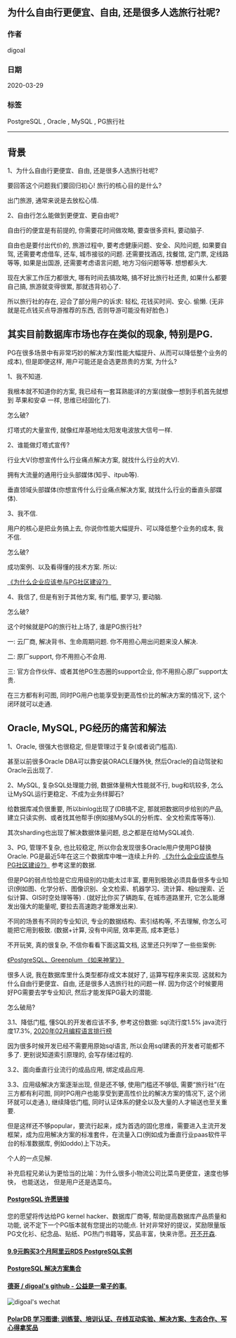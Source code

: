 ## 为什么自由行更便宜、自由, 还是很多人选旅行社呢?    
    
### 作者    
digoal    
    
### 日期    
2020-03-29    
    
### 标签    
PostgreSQL , Oracle , MySQL , PG旅行社     
    
----    
    
## 背景    
1、为什么自由行更便宜、自由, 还是很多人选旅行社呢?    
    
要回答这个问题我们要回归初心! 旅行的核心目的是什么?    
    
出门旅游, 通常来说是去放松心情.     
    
2、自由行怎么能做到更便宜、更自由呢?    
    
自由行的便宜是有前提的, 你需要花时间做攻略, 要查很多资料, 要动脑子.     
    
自由也是要付出代价的, 旅游过程中, 要考虑健康问题、安全、风险问题, 如果要自驾, 还需要考虑借车, 还车, 城市接驳的问题. 还需要找酒店, 找餐馆, 定门票, 定线路等等, 如果是出国游, 还需要考虑语言问题, 地方习俗问题等等. 想想都头大.     
    
现在大家工作压力都很大, 哪有时间去搞攻略, 搞不好比旅行社还贵, 如果什么都要自己搞, 旅游就变得很累, 那就违背初心了.     
    
所以旅行社的存在, 迎合了部分用户的诉求: 轻松, 花钱买时间、安心. 偷懒. (无非就是花点钱买点导游推荐的东西, 否则导游可能没有好脸色.)     
    
## 其实目前数据库市场也存在类似的现象, 特别是PG.     
    
PG在很多场景中有非常巧妙的解决方案(性能大幅提升、从而可以降低整个业务的成本), 但是即便这样, 用户可能还是会选更昂贵的方案, 为什么?    
    
1、我不知道.    
    
我根本就不知道你的方案, 我已经有一套耳熟能详的方案(就像一想到手机首先就想到 苹果和安卓 一样, 思维已经固化了).    
    
怎么破?    
    
灯塔式的大量宣传, 就像红岸基地给太阳发电波放大信号一样.    
    
2、谁能做灯塔式宣传?     
    
行业大V(你想宣传什么行业痛点解决方案, 就找什么行业的大V).    
    
拥有大流量的通用行业头部媒体(知乎、itpub等).    
    
垂直领域头部媒体(你想宣传什么行业痛点解决方案, 就找什么行业的垂直头部媒体).     
    
3、我不信.     
    
用户的核心是把业务搞上去, 你说你性能大幅提升、可以降低整个业务的成本, 我不信.     
    
怎么破?    
    
成功案例、以及看得懂的技术方案. 所以:     
    
[《为什么企业应该参与PG社区建设?》](../202003/20200321_01.md)     
    
4、我信了, 但是有别于其他方案, 有门槛, 要学习, 要动脑.     
    
怎么破?    
    
这个时候就是PG的旅行社上场了, 谁是PG旅行社?    
    
一: 云厂商, 解决背书、生命周期问题. 你不用担心用出问题来没人解决.     
    
二: 原厂support, 你不用担心不会用.     
    
三: 官方合作伙伴、或者其他PG生态圈的support企业, 你不用担心原厂support太贵.     
    
在三方都有利可图, 同时PG用户也能享受到更高性价比的解决方案的情况下, 这个闭环就可以走通.       
    
    
## Oracle, MySQL, PG经历的痛苦和解法    
1、Oracle, 很强大也很稳定, 但是管理过于复杂(或者说门槛高).     
    
甚至以前很多Oracle DBA可以靠安装ORACLE赚外快, 然后Oracle的自动驾驶和Oracle云出现了.     
    
2、MySQL, 复杂SQL处理能力弱, 数据体量稍大性能就不行, bug和坑较多, 怎么让MySQL运行更稳定、不成为业务绊脚石?     
    
给数据库减负很重要, 所以binlog出现了(DB搞不定, 那就把数据同步给别的产品, 建立只读实例、或者找其他帮手(例如接MySQL的分析库、全文检索库等等)).    
    
其次sharding也出现了解决数据体量问题, 总之都是在给MySQL减负.     
    
3、PG, 管理不复杂, 也比较稳定, 所以你会发现很多Oracle用户使用PG替换Oracle. PG是最近5年在这三个数据库中唯一连续上升的. [《为什么企业应该参与PG社区建设?》](../202003/20200321_01.md)  参考这里的数据.      
    
但是PG的弱点恰恰是它应用级别的功能太过丰富, 要用到极致必须具备很多专业知识(例如图、化学分析、图像识别、全文检索、机器学习、流计算、相似搜索、近似计算、GIS时空处理等等) . (就好比你买了辆跑车, 在城市道路里开, 它怎么能爆发出强大的能量呢, 要拉去高速跑才能爆发出来).     
    
不同的场景有不同的专业知识, 专业的数据结构、索引结构等, 不去理解, 你怎么可能把它用到极致. (数据+计算, 没有中间层, 效率更高, 成本更低.)     
    
不开玩笑, 真的很复杂, 不信你看看下面这篇文档, 这里还只列举了一些些案例:    
    
[《PostgreSQL、Greenplum 《如来神掌》》](../201706/20170601_02.md)        
    
很多人说, 我在数据库里什么类型都存成文本就好了, 运算写程序来实现. 这就和为什么自由行更便宜、自由, 还是很多人选旅行社的问题一样. 因为你这个时候要用好PG需要去学专业知识, 然后才能发挥PG最大的潜能.     
    
怎么破局?     
  
3\.1、降低门槛, 懂SQL的开发者应该不多, 参考这份数据: sql流行度1.5% java流行度17.3%, [2020年02月编程语言排行榜](https://hellogithub.com/report/tiobe/)   
  
因为很多时候开发已经不需要用原始sql语言, 所以会用sql建表的开发者可能都不多了. 更别说知道索引原理的, 会写存储过程的.    
    
3\.2、面向垂直行业流行的成品应用, 绑定成品应用.     
  
3\.3、应用级解决方案逐渐出现, 但是还不够, 使用门槛还不够低, 需要“旅行社”(在三方都有利可图, 同时PG用户也能享受到更高性价比的解决方案的情况下, 这个闭环就可以走通.), 继续降低门槛, 同时认证体系的健全以及大量的人才输送也至关重要.     
    
但是这样还不够popular，要流行起来，成为首选的固化思维，需要进入主流开发框架，成为应用解决方案的标准套件，在流量入口(例如成为垂直行业paas软件平台的标准数据库, 例如oddo)上下功夫。     
    
个人的一点见解.    
    
补充启程兄弟认为更恰当的比喻：为什么很多小物流公司比菜鸟更便宜，速度也够快， 也能送达， 但是用户还是选菜鸟。     
    
    
    
    
    
    
  
  
  
  
  
  
  
  
  
  
  
  
  
  
  
  
  
  
  
  
  
  
  
  
  
  
  
  
  
  
  
  
  
  
  
  
  
  
  
  
  
  
  
  
  
  
  
  
#### [PostgreSQL 许愿链接](https://github.com/digoal/blog/issues/76 "269ac3d1c492e938c0191101c7238216")
您的愿望将传达给PG kernel hacker、数据库厂商等, 帮助提高数据库产品质量和功能, 说不定下一个PG版本就有您提出的功能点. 针对非常好的提议，奖励限量版PG文化衫、纪念品、贴纸、PG热门书籍等，奖品丰富，快来许愿。[开不开森](https://github.com/digoal/blog/issues/76 "269ac3d1c492e938c0191101c7238216").  
  
  
#### [9.9元购买3个月阿里云RDS PostgreSQL实例](https://www.aliyun.com/database/postgresqlactivity "57258f76c37864c6e6d23383d05714ea")
  
  
#### [PostgreSQL 解决方案集合](https://yq.aliyun.com/topic/118 "40cff096e9ed7122c512b35d8561d9c8")
  
  
#### [德哥 / digoal's github - 公益是一辈子的事.](https://github.com/digoal/blog/blob/master/README.md "22709685feb7cab07d30f30387f0a9ae")
  
  
![digoal's wechat](../pic/digoal_weixin.jpg "f7ad92eeba24523fd47a6e1a0e691b59")
  
  
#### [PolarDB 学习图谱: 训练营、培训认证、在线互动实验、解决方案、生态合作、写心得拿奖品](https://www.aliyun.com/database/openpolardb/activity "8642f60e04ed0c814bf9cb9677976bd4")
  
